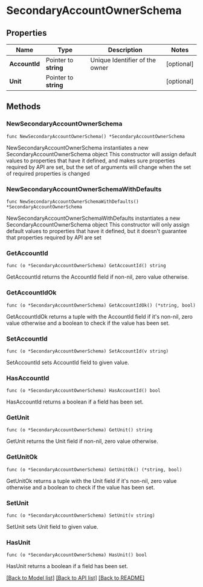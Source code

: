 # SecondaryAccountOwnerSchema

## Properties

Name | Type | Description | Notes
------------ | ------------- | ------------- | -------------
**AccountId** | Pointer to **string** | Unique Identifier of the owner | [optional] 
**Unit** | Pointer to **string** |  | [optional] 

## Methods

### NewSecondaryAccountOwnerSchema

`func NewSecondaryAccountOwnerSchema() *SecondaryAccountOwnerSchema`

NewSecondaryAccountOwnerSchema instantiates a new SecondaryAccountOwnerSchema object
This constructor will assign default values to properties that have it defined,
and makes sure properties required by API are set, but the set of arguments
will change when the set of required properties is changed

### NewSecondaryAccountOwnerSchemaWithDefaults

`func NewSecondaryAccountOwnerSchemaWithDefaults() *SecondaryAccountOwnerSchema`

NewSecondaryAccountOwnerSchemaWithDefaults instantiates a new SecondaryAccountOwnerSchema object
This constructor will only assign default values to properties that have it defined,
but it doesn't guarantee that properties required by API are set

### GetAccountId

`func (o *SecondaryAccountOwnerSchema) GetAccountId() string`

GetAccountId returns the AccountId field if non-nil, zero value otherwise.

### GetAccountIdOk

`func (o *SecondaryAccountOwnerSchema) GetAccountIdOk() (*string, bool)`

GetAccountIdOk returns a tuple with the AccountId field if it's non-nil, zero value otherwise
and a boolean to check if the value has been set.

### SetAccountId

`func (o *SecondaryAccountOwnerSchema) SetAccountId(v string)`

SetAccountId sets AccountId field to given value.

### HasAccountId

`func (o *SecondaryAccountOwnerSchema) HasAccountId() bool`

HasAccountId returns a boolean if a field has been set.

### GetUnit

`func (o *SecondaryAccountOwnerSchema) GetUnit() string`

GetUnit returns the Unit field if non-nil, zero value otherwise.

### GetUnitOk

`func (o *SecondaryAccountOwnerSchema) GetUnitOk() (*string, bool)`

GetUnitOk returns a tuple with the Unit field if it's non-nil, zero value otherwise
and a boolean to check if the value has been set.

### SetUnit

`func (o *SecondaryAccountOwnerSchema) SetUnit(v string)`

SetUnit sets Unit field to given value.

### HasUnit

`func (o *SecondaryAccountOwnerSchema) HasUnit() bool`

HasUnit returns a boolean if a field has been set.


[[Back to Model list]](../README.md#documentation-for-models) [[Back to API list]](../README.md#documentation-for-api-endpoints) [[Back to README]](../README.md)


